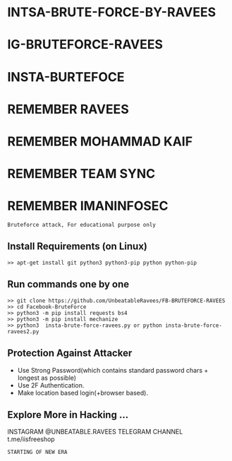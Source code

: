 # INTSA-BRUTE-FORCE-BY-RAVEES
# IG-BRUTEFORCE-RAVEES
# INSTA-BURTEFOCE
# REMEMBER RAVEES 
# REMEMBER MOHAMMAD KAIF 
# REMEMBER TEAM SYNC 
# REMEMBER IMANINFOSEC
```
Bruteforce attack, For educational purpose only
```

## Install Requirements (on Linux)
```
>> apt-get install git python3 python3-pip python python-pip
```

## Run commands one by one
```
>> git clone https://github.com/UnbeatableRavees/FB-BRUTEFORCE-RAVEES
>> cd Facebook-BruteForce
>> python3 -m pip install requests bs4
>> python3 -m pip install mechanize
>> python3  insta-brute-force-ravees.py or python insta-brute-force-ravees2.py
```



## Protection Against Attacker
* Use Strong Password(which contains standard password chars + longest as possible)
* Use 2F Authentication.
* Make location based login(+browser based).

## Explore More in Hacking ...
INSTAGRAM @UNBEATABLE.RAVEES
TELEGRAM CHANNEL t.me/iisfreeshop 

~~~
STARTING OF NEW ERA
~~~
